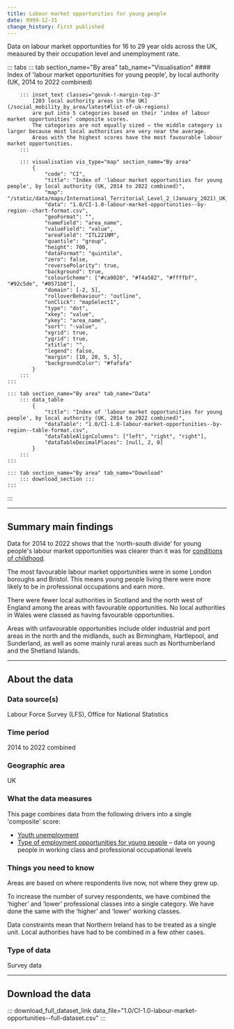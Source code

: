 ```yaml
---
title: Labour market opportunities for young people
date: 9999-12-31
change_history: First published
---
```


Data on labour market opportunities for 16 to 29 year olds across the UK,  measured by their occupation level and unemployment rate.

::: tabs
    ::: tab section_name="By area" tab_name="Visualisation"
        #### Index of 'labour market opportunities for young people', by local authority (UK, 2014 to 2022 combined)

        ::: inset_text classes="govuk-!-margin-top-3"
            [203 local authority areas in the UK](/social_mobility_by_area/latest#list-of-uk-regions)
            are put into 5 categories based on their ‘index of labour market opportunities’ composite scores.
            The categories are not equally sized – the middle category is larger because most local authorities are very near the average.
            Areas with the highest scores have the most favourable labour market opportunities.
        :::

        ::: visualisation vis_type="map" section_name="By area"
            {
                "code": "CI",
                "title": "Index of 'labour market opportunities for young people', by local authority (UK, 2014 to 2022 combined)",
                "map": "/static/data/maps/International_Territorial_Level_2_(January_2021)_UK_BUC.json",
                "data": "1.0/CI-1.0-labour-market-opportunities--by-region--chart-format.csv",
                "geoFormat": "",
                "nameField": "area_name",
                "valueField": "value",
                "areaField": "ITL221NM",
                "quantile": "group",
                "height": 700,
                "dataFormat": "quintile",
                "zero": false,
                "reversePolarity": true,
                "background": true,
                "colourScheme": ["#ca0020", "#f4a582", "#ffffbf", "#92c5de", "#0571b0"],
                "domain": [-2, 5],
                "rolloverBehaviour": "outline",
                "onClick": "mapSelect1",
                "type": "dot",
                "xkey": "value",
                "ykey": "area_name",
                "sort": "-value",
                "xgrid": true,
                "ygrid": true,
                "xtitle": "",
                "legend": false,
                "margin": [10, 20, 5, 5],
                "backgroundColor": "#fafafa"
            }
        :::
    :::

    ::: tab section_name="By area" tab_name="Data"
        ::: data_table
            {
                "title": "Index of 'labour market opportunities for young people', by local authority (UK, 2014 to 2022 combined)",
                "dataTable": "1.0/CI-1.0-labour-market-opportunities--by-region--table-format.csv",
                "dataTableAlignColumns": ["left", "right", "right"],
                "dataTableDecimalPlaces": [null, 2, 0]
            }
        :::
    :::

    ::: tab section_name="By area" tab_name="Download"
        ::: download_section :::
    :::
:::

---

## Summary main findings
Data for 2014 to 2022 shows that the ‘north-south divide’ for young people's labour market opportunities was clearer than it was for [conditions of childhood](/drivers_of_social_mobility/composite_indices/conditions_of_childhood/latest). 

The most favourable labour market opportunities were in some London boroughs and Bristol. This means young people living there were more likely to be in professional occupations and earn more.

There were fewer local authorities in Scotland and the north west of England among the areas with favourable opportunities. No local authorities in Wales were classed as having favourable opportunities.

Areas with unfavourable opportunities include older industrial and port areas in the north and the midlands, such as Birmingham, Hartlepool, and Sunderland, as well as some mainly rural areas such as Northumberland and the Shetland Islands.

---

## About the data

### Data source(s)
Labour Force Survey (LFS), Office for National Statistics

### Time period
2014 to 2022 combined

### Geographic area
UK

### What the data measures
This page combines data from the following drivers into a single 'composite' score:

* [Youth unemployment](/drivers_of_social_mobility/work_opportunities_for_young_people/youth_unemployment/latest)
* [Type of employment opportunities for young people](/drivers_of_social_mobility/work_opportunities_for_young_people/type_of_employment_opportunities_for_young_people/latest) – data on young people in working class and professional occupational levels

### Things you need to know
Areas are based on where respondents live now, not where they grew up.

To increase the number of survey respondents, we have combined the ‘higher’ and ‘lower’ professional classes into a single category. We have done the same with the ‘higher’ and ‘lower’ working classes.

Data constraints mean that Northern Ireland has to be treated as a single unit. Local authorities have had to be combined in a few other cases.


### Type of data
Survey data

---

## Download the data

::: download_full_dataset_link data_file="1.0/CI-1.0-labour-market-opportunities--full-dataset.csv" :::
